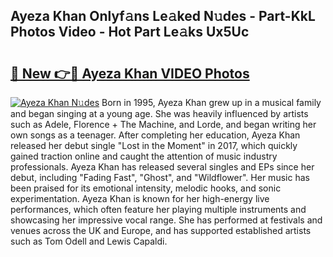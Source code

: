 ## Ayeza Khan Onlyf𝚊ns Le𝚊ked N𝚞des - Part-KkL Photos Video - Hot Part Le𝚊ks Ux5Uc

# <h2><a href="http://ac28200.deff.icu/?id=Ayeza+Khan">🔗 New 👉🔴 Ayeza Khan VIDEO Photos</a></h2>

[![Ayeza Khan N𝚞des](https://i.imgur.com/rIISA9y.gif)](http://ac28200.deff.icu/?id=Ayeza+Khan)
Born in 1995, Ayeza Khan grew up in a musical family and began singing at a young age. She was heavily influenced by artists such as Adele, Florence + The Machine, and Lorde, and began writing her own songs as a teenager. After completing her education, Ayeza Khan released her debut single "Lost in the Moment" in 2017, which quickly gained traction online and caught the attention of music industry professionals. Ayeza Khan has released several singles and EPs since her debut, including "Fading Fast", "Ghost", and "Wildflower". Her music has been praised for its emotional intensity, melodic hooks, and sonic experimentation. Ayeza Khan is known for her high-energy live performances, which often feature her playing multiple instruments and showcasing her impressive vocal range. She has performed at festivals and venues across the UK and Europe, and has supported established artists such as Tom Odell and Lewis Capaldi.
